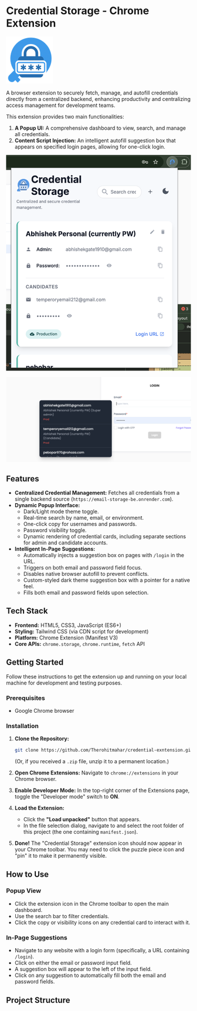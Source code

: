 # Credential Storage - Chrome Extension
![Extension Popup Screenshot](images/icon128.png)

A browser extension to securely fetch, manage, and autofill credentials directly from a centralized backend, enhancing productivity and centralizing access management for development teams.

This extension provides two main functionalities:

1.  **A Popup UI:** A comprehensive dashboard to view, search, and manage all credentials.
2.  **Content Script Injection:** An intelligent autofill suggestion box that appears on specified login pages, allowing for one-click login.

![Extension Popup Screenshot](images/popupview.png)

![Suggestion Box Screenshot](images/suggestions.png)
## Features

- **Centralized Credential Management:** Fetches all credentials from a single backend source (`https://email-storage-be.onrender.com`).
- **Dynamic Popup Interface:**
  - Dark/Light mode theme toggle.
  - Real-time search by name, email, or environment.
  - One-click copy for usernames and passwords.
  - Password visibility toggle.
  - Dynamic rendering of credential cards, including separate sections for admin and candidate accounts.
- **Intelligent In-Page Suggestions:**
  - Automatically injects a suggestion box on pages with `/login` in the URL.
  - Triggers on both email and password field focus.
  - Disables native browser autofill to prevent conflicts.
  - Custom-styled dark theme suggestion box with a pointer for a native feel.
  - Fills both email and password fields upon selection.

## Tech Stack

- **Frontend:** HTML5, CSS3, JavaScript (ES6+)
- **Styling:** Tailwind CSS (via CDN script for development)
- **Platform:** Chrome Extension (Manifest V3)
- **Core APIs:** `chrome.storage`, `chrome.runtime`, `fetch` API

## Getting Started

Follow these instructions to get the extension up and running on your local machine for development and testing purposes.

### Prerequisites

- Google Chrome browser

### Installation

1.  **Clone the Repository:**

    ```bash
    git clone https://github.com/Therohitmahar/credential-exntension.git
    ```

    (Or, if you received a `.zip` file, unzip it to a permanent location.)

2.  **Open Chrome Extensions:**
    Navigate to `chrome://extensions` in your Chrome browser.

3.  **Enable Developer Mode:**
    In the top-right corner of the Extensions page, toggle the "Developer mode" switch to **ON**.

4.  **Load the Extension:**

    - Click the **"Load unpacked"** button that appears.
    - In the file selection dialog, navigate to and select the root folder of this project (the one containing `manifest.json`).

5.  **Done!**
    The "Credential Storage" extension icon should now appear in your Chrome toolbar. You may need to click the puzzle piece icon and "pin" it to make it permanently visible.

## How to Use

### Popup View

- Click the extension icon in the Chrome toolbar to open the main dashboard.
- Use the search bar to filter credentials.
- Click the copy or visibility icons on any credential card to interact with it.

### In-Page Suggestions

- Navigate to any website with a login form (specifically, a URL containing `/login`).
- Click on either the email or password input field.
- A suggestion box will appear to the left of the input field.
- Click on any suggestion to automatically fill both the email and password fields.

## Project Structure
